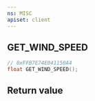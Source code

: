 ```yaml
---
ns: MISC
apiset: client
---
```

## GET_WIND_SPEED

```c
// 0xFFB7E74E041150A4
float GET_WIND_SPEED();
```



## Return value

